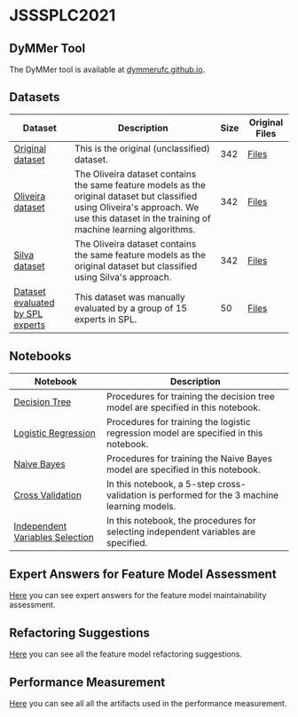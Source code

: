 # JSSSPLC2021

## DyMMer Tool

The DyMMer tool is available at [dymmerufc.github.io](https://dymmerufc.github.io/).

## Datasets


| Dataset | Description | Size | Original Files |
|---------|-------------|------|----------------|
| [Original dataset](https://github.com/publiosilva/JSSSPLC2021/blob/master/datasets/full-dataset.csv) | This is the original (unclassified) dataset. | 342 | [Files](https://github.com/publiosilva/JSSSPLC2021/tree/master/feature-models)
| [Oliveira dataset](https://github.com/publiosilva/JSSSPLC2021/blob/master/datasets/oliveira-dataset.csv) | The Oliveira dataset contains the same feature models as the original dataset but classified using Oliveira's approach. We use this dataset in the training of machine learning algorithms. | 342 | [Files](https://github.com/publiosilva/JSSSPLC2021/tree/master/feature-models)
| [Silva dataset](https://github.com/publiosilva/JSSSPLC2021/blob/master/datasets/silva-dataset.csv) | The Oliveira dataset contains the same feature models as the original dataset but classified using Silva's approach. | 342 | [Files](https://github.com/publiosilva/JSSSPLC2021/tree/master/feature-models)
| [Dataset evaluated by SPL experts](https://github.com/publiosilva/JSSSPLC2021/blob/master/expert-evaluation/measures.csv) | This dataset was manually evaluated by a group of 15 experts in SPL. | 50 | [Files](https://github.com/publiosilva/JSSSPLC2021/tree/master/expert-evaluation/feature-models)

## Notebooks

| Notebook | Description |
|----------|-------------|
| [Decision Tree](https://github.com/publiosilva/JSSSPLC2021/blob/master/notebooks/Decicion-Tree.ipynb) | Procedures for training the decision tree model are specified in this notebook. |
| [Logistic Regression](https://github.com/publiosilva/JSSSPLC2021/blob/master/notebooks/Logistic-Regression.ipynb) | Procedures for training the logistic regression model are specified in this notebook. |
| [Naive Bayes](https://github.com/publiosilva/JSSSPLC2021/blob/master/notebooks/Naive-Bayes.ipynb) | Procedures for training the Naive Bayes model are specified in this notebook. |
| [Cross Validation](https://github.com/publiosilva/JSSSPLC2021/blob/master/notebooks/K-fold.ipynb) | In this notebook, a 5-step cross-validation is performed for the 3 machine learning models. |
| [Independent Variables Selection](https://github.com/publiosilva/JSSSPLC2021/blob/master/notebooks/Feature-Selection.ipynb) | In this notebook, the procedures for selecting independent variables are specified. |

## Expert Answers for Feature Model Assessment

[Here](https://github.com/publiosilva/JSSSPLC2021/tree/master/expert-evaluation/answers) you can see expert answers for the feature model maintainability assessment.

## Refactoring Suggestions

[Here](https://github.com/publiosilva/JSSSPLC2021/tree/main/refactoring-suggestions) you can see all the feature model refactoring suggestions.

## Performance Measurement

[Here](https://github.com/publiosilva/JSSSPLC2021/tree/main/performance-measurement) you can see all all the artifacts used in the performance measurement.
